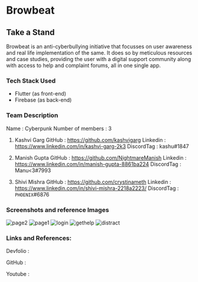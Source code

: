 # Browbeat
## Take a Stand

Browbeat is an anti-cyberbullying initiative that focusses on user awareness and real life implementation of the same. It does so by meticulous resources and case studies, providing the user with a digital support community along with access to help and complaint forums, all in one single app.


### Tech Stack Used
- Flutter (as front-end)
- Firebase (as back-end)


### Team Description
Name : Cyberpunk
Number of members : 3

1. Kashvi Garg 
GitHub : https://github.com/kashvigarg
Linkedin : https://www.linkedin.com/in/kashvi-garg-2k3
DiscordTag : kashu#1847

2. Manish Gupta
GitHub : https://github.com/NightmareManish
Linkedin : https://www.linkedin.com/in/manish-gupta-8861ba224
DiscordTag : Manu<3#7993

3. Shivi Mishra
GitHub : https://github.com/crystinameth
Linkedin : https://www.linkedin.com/in/shivi-mishra-2218a2223/
DiscordTag : ``PHOENIX``#6876


### Screenshots and reference Images

![page2](https://user-images.githubusercontent.com/97344852/176997194-481e850e-39c4-4d91-843e-645213f423d9.png)
![page1](https://user-images.githubusercontent.com/97344852/176997196-c3cc9a77-8c06-43c4-8c10-7ce0f379dca4.png)
![login](https://user-images.githubusercontent.com/97344852/176997197-36e163bf-1856-4b1b-a903-8376fd2e1c04.png)
![gethelp](https://user-images.githubusercontent.com/97344852/176997199-d5e01e96-bd28-4e89-bec9-086ba16ac529.png)
![distract](https://user-images.githubusercontent.com/97344852/176997202-926ec26f-0332-4bf8-828b-4f685ab668da.png)



### Links and References:
Devfolio : 

GitHub : 

Youtube : 
